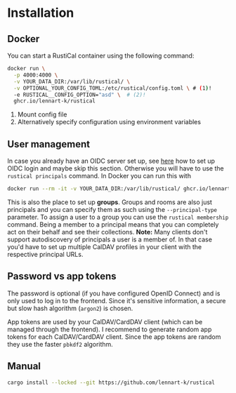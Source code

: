 # Installation

## Docker

You can start a RustiCal container using the following command:

```sh
docker run \
  -p 4000:4000 \
  -v YOUR_DATA_DIR:/var/lib/rustical/ \
  -v OPTIONAL_YOUR_CONFIG_TOML:/etc/rustical/config.toml \ # (1)!
  -e RUSTICAL__CONFIG_OPTION="asd" \  # (2)!
  ghcr.io/lennart-k/rustical
```

1. Mount config file
2. Alternatively specify configuration using environment variables

## User management

In case you already have an OIDC server set up, see [here](setup/oidc.md) how to set up OIDC login and maybe skip this section.
Otherwise you will have to use the `rustical principals` command.
In Docker you can run this with

```sh
docker run --rm -it -v YOUR_DATA_DIR:/var/lib/rustical/ ghcr.io/lennart-k/rustical rustical principals
```

This is also the place to set up **groups**.
Groups and rooms are also just principals and you can specify them as such using the `--principal-type` parameter.
To assign a user to a group you can use the `rustical membership` command. Being a member to a principal means that you can completely act on their behalf and see their collections.
**Note:** Many clients don't support autodiscovery of principals a user is a member of. In that case you'd have to set up multiple CalDAV profiles in your client with the respective principal URLs.

## Password vs app tokens

The password is optional (if you have configured OpenID Connect) and is only used to log in to the frontend.
Since it's sensitive information, a secure but slow hash algorithm (`argon2`) is chosen.

App tokens are used by your CalDAV/CardDAV client (which can be managed through the frontend).
I recommend to generate random app tokens for each CalDAV/CardDAV client.
Since the app tokens are random they use the faster `pbkdf2` algorithm.

## Manual

```sh
cargo install --locked --git https://github.com/lennart-k/rustical
```
